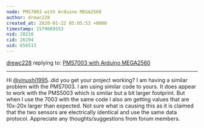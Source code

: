 ```yaml
---
node: PMS7003 with Arduino MEGA2560
author: drewc228
created_at: 2020-01-22 05:05:53 +0000
timestamp: 1579669553
nid: 20210
cid: 26194
uid: 656513
---
```




[drewc228](../profile/drewc228) replying to: [PMS7003 with Arduino MEGA2560](../notes/vinushi1995/07-21-2019/pms7003-with-arduino-mega2560)

----
Hi [@vinushi1995](/profile/vinushi1995)..did you get your project working? I am having a similar problem with the PMS7003. I am using similar code to yours. It does appear to work with the PMS5003 which is similar but a bit larger footprint. But when I use the 7003 with the same code I also am getting values that are 10x-20x larger than expected. Not sure what is causing this as it is claimed that the two sensors are electrically identical and use the same data protocol. Appreciate any thoughts/suggestions from forum members.
